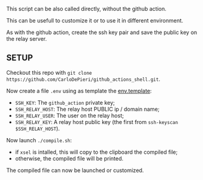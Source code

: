 This script can be also called directly, without the github action.

This can be usefull to customize it or to use it in different environment.

As with the github action, create the ssh key pair and save the public key on
the relay server.

## SETUP

Checkout this repo with `git clone https://github.com/CarloDePieri/github_actions_shell.git`.

Now create a file `.env` using as template the [env.template](./env.template):

- `SSH_KEY`: The `github_action` private key;
- `SSH_RELAY_HOST`: The relay host PUBLIC ip / domain name;
- `SSH_RELAY_USER`: The user on the relay host;
- `SSH_RELAY_KEY`: A relay host public key (the first from `ssh-keyscan $SSH_RELAY_HOST`).

Now launch `./compile.sh`:

- if `xsel` is intalled, this will copy to the clipboard the compiled file;
- otherwise, the compiled file will be printed.

The compiled file can now be launched or customized.

